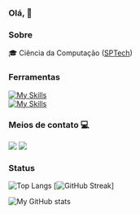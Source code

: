 ### Olá,  :wave:

### Sobre
:mortar_board: Ciência da Computação ([SPTech](https://www.sptech.school/))


### Ferramentas

[![My Skills](https://skillicons.dev/icons?i=java,js,python,nodejs,github)](https://skillicons.dev) <br>
[![My Skills](https://skillicons.dev/icons?i=aws,mysql,docker,css,html)](https://skillicons.dev)


###  Meios de contato :computer:
<div align="left">
<a href="www.linkedin.com/in/LucasColtreRoque" target="_blank"><img src="https://img.shields.io/badge/LinkedIn-0077B5?style=for-the-badge&logo=linkedin&logoColor=white" target="_blank"></a>
<a href="mailto:lucascoltreroque11@gmail.com"><img src="https://img.shields.io/badge/Microsoft_Outlook-0078D4?style=for-the-badge&logo=gmail&logoColor=white" target="_blank"></a>

### Status

![Top Langs](https://github-readme-stats.vercel.app/api/top-langs/?username=LCRoque&theme=transparent&layout=compact&show_icons=true&hide_border=true&card_width=250)
[![GitHub Streak](https://streak-stats.demolab.com?user=LCRoque&hide_border=true&theme=transparent)]

![My GitHub stats](https://github-readme-stats.vercel.app/api?username=LCRoque&theme=transparent&show_icons=true&hide_border=true&card_width=250)
